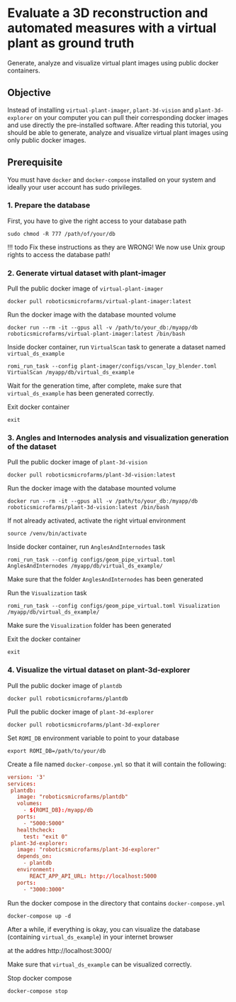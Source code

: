# Evaluate a 3D reconstruction and automated measures with a virtual plant as ground truth


Generate, analyze and visualize virtual plant images using public docker containers.

## Objective
Instead of installing `virtual-plant-imager`, `plant-3d-vision` and `plant-3d-explorer` on your computer you can pull their corresponding docker images and use directly the pre-installed software.
After reading this tutorial, you should be able to generate, analyze and visualize virtual plant images using only public docker images.

## Prerequisite

You must have `docker` and `docker-compose` installed on your system and ideally your user account has sudo privileges.

### 1. Prepare the database

First, you have to give the right access to your database path

```shell
sudo chmod -R 777 /path/of/your/db
```

!!! todo
    Fix these instructions as they are WRONG!
    We now use Unix group rights to access the database path!


### 2. Generate virtual dataset with plant-imager

Pull the public docker image of `virtual-plant-imager`

```shell
docker pull roboticsmicrofarms/virtual-plant-imager:latest
```

Run the docker image with the database mounted volume

```shell
docker run --rm -it --gpus all -v /path/to/your_db:/myapp/db roboticsmicrofarms/virtual-plant-imager:latest /bin/bash
```

Inside docker container, run `VirtualScan` task to generate a dataset named `virtual_ds_example`

```shell
romi_run_task --config plant-imager/configs/vscan_lpy_blender.toml VirtualScan /myapp/db/virtual_ds_example
```

Wait for the generation time, after complete, make sure that `virtual_ds_example` has been generated correctly.

Exit docker container

```shell
exit
```

### 3. Angles and Internodes analysis and visualization generation of the dataset

Pull the public docker image of `plant-3d-vision`

```shell
docker pull roboticsmicrofarms/plant-3d-vision:latest
```

Run the docker image with the database mounted volume

```shell
docker run --rm -it --gpus all -v /path/to/your_db:/myapp/db roboticsmicrofarms/plant-3d-vision:latest /bin/bash
```

If not already activated, activate the right virtual environment

```shell
source /venv/bin/activate
```

Inside docker container, run `AnglesAndInternodes` task

```shell
romi_run_task --config configs/geom_pipe_virtual.toml AnglesAndInternodes /myapp/db/virtual_ds_example/
```

Make sure that the folder `AnglesAndInternodes` has been generated

Run the `Visualization` task

```shell
romi_run_task --config configs/geom_pipe_virtual.toml Visualization /myapp/db/virtual_ds_example/
```

Make sure the `Visualization` folder has been generated

Exit the docker container

```shell
exit
```

### 4. Visualize the virtual dataset on plant-3d-explorer

Pull the public docker image of `plantdb`

```shell
docker pull roboticsmicrofarms/plantdb
```

Pull the public docker image of `plant-3d-explorer`

```shell
docker pull roboticsmicrofarms/plant-3d-explorer
```

Set `ROMI_DB` environment variable to point to your database

```shell
export ROMI_DB=/path/to/your/db
```

Create a file named `docker-compose.yml` so that it will contain the following:

```toml
version: '3'
services:
 plantdb:
   image: "roboticsmicrofarms/plantdb"
   volumes:
     - ${ROMI_DB}:/myapp/db
   ports:
     - "5000:5000"
   healthcheck:
     test: "exit 0"
 plant-3d-explorer:
   image: "roboticsmicrofarms/plant-3d-explorer"
   depends_on:
     - plantdb
   environment:
       REACT_APP_API_URL: http://localhost:5000
   ports:
     - "3000:3000"
```

Run the docker compose in the directory that contains `docker-compose.yml`

```shell
docker-compose up -d
```

After a while, if everything is okay, you can visualize the database (containing `virtual_ds_example`) in your internet browser

at the addres http://localhost:3000/

Make sure that `virtual_ds_example` can be visualized correctly.

Stop docker compose

```shell
docker-compose stop
```
